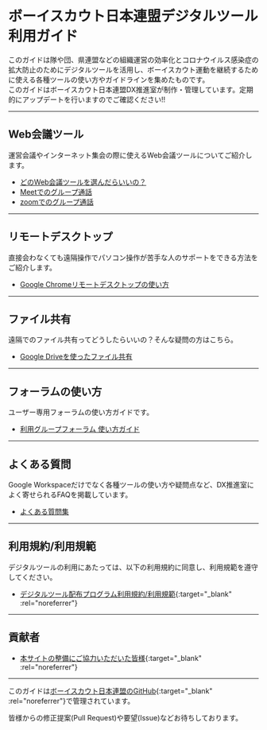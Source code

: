 # ボーイスカウト日本連盟デジタルツール利用ガイド

このガイドは隊や団、県連盟などの組織運営の効率化とコロナウイルス感染症の拡大防止のためにデジタルツールを活用し、ボーイスカウト運動を継続するために使える各種ツールの使い方やガイドラインを集めたものです。<br />
このガイドはボーイスカウト日本連盟DX推進室が制作・管理しています。定期的にアップデートを行いますのでご確認ください!!

-------

## Web会議ツール
運営会議やインターネット集会の際に使えるWeb会議ツールについてご紹介します。

- [どのWeb会議ツールを選んだらいいの？](web-meeting-guide/WhatShouldIChoose.md)
- [Meetでのグループ通話](web-meeting-guide/meet/GoogleMeet.md)
- [zoomでのグループ通話](web-meeting-guide/zoom/ZoomMeeting.md)

-----

## リモートデスクトップ

直接会わなくても遠隔操作でパソコン操作が苦手な人のサポートをできる方法をご紹介します。

- [Google Chromeリモートデスクトップの使い方](remote-desktop/HowToUseChromeRD.md)

-----

## ファイル共有

遠隔でのファイル共有ってどうしたらいいの？そんな疑問の方はこちら。

- [Google Driveを使ったファイル共有](file-share/HowToUseGDrive.md)

-----

## フォーラムの使い方

ユーザー専用フォーラムの使い方ガイドです。

- [利用グループフォーラム 使い方ガイド](group/HowtoUseUserForum.md)

-----

## よくある質問
Google Workspaceだけでなく各種ツールの使い方や疑問点など、DX推進室によく寄せられるFAQを掲載しています。

- [よくある質問集](faq/index.md)

-----

## 利用規約/利用規範
デジタルツールの利用にあたっては、以下の利用規約に同意し、利用規範を遵守してください。

- [デジタルツール配布プログラム利用規約/利用規範](https://docs.google.com/document/d/e/2PACX-1vTgWKAjFIb0YqrtzVmrn7g-Fek3d13IJCZ9uoYrrtQ31qCHwS5EPJoxIBBq7nsrG3_FLx95qxkvljHI/pub){:target="_blank" :rel="noreferrer"}

-----

## 貢献者
- [本サイトの整備にご協力いただいた皆様](https://github.com/Scout-Association-of-Japan/DX-promotion-guidelines/blob/master/CONTRIBUTORS.md){:target="_blank" :rel="noreferrer"}

-----

このガイドは[ボーイスカウト日本連盟のGitHub](https://github.com/Scout-Association-of-Japan/DX-promotion-guidelines){:target="_blank" :rel="noreferrer"}で管理されています。

皆様からの修正提案(Pull Request)や要望(Issue)などお待ちしております。
